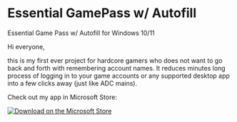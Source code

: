 # Essential GamePass w/ Autofill
Essential Game Pass w/ Autofill for Windows 10/11

Hi everyone,

this is my first ever project for hardcore gamers who does not want to go back and forth with remembering account names. It reduces minutes long process of logging in to your game accounts or any supported desktop app into a few clicks away (just like ADC mains). 

Check out my app in Microsoft Store:

[![Download on the Microsoft Store](https://get.microsoft.com/images/en-us%20dark.svg)](https://apps.microsoft.com/detail/9P2GWFRF6SZN)
